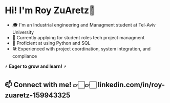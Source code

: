 # Hi! I'm Roy ZuAretz👋

- 🎓 I'm an Industrial engineering and Managment student at Tel-Aviv University
- 💼 Currently applying for student roles tech project managment
- 🐍 Proficient at using Python and SQL
- 🛠️ Experienced with project coordination, system integration, and compliance

⚡ **Eager to grow and learn!** ⚡
 
## 📫 Connect with me! 👉🏻👉🏻 linkedin.com/in/roy-zuaretz-159943325
